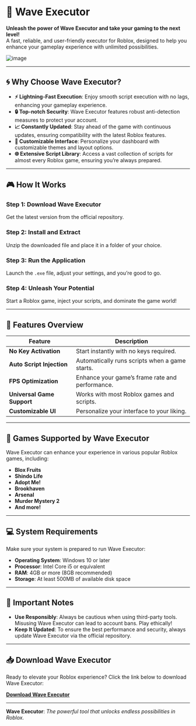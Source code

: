 # 🌊 **Wave Executor**

**Unleash the power of Wave Executor and take your gaming to the next level!**  
A fast, reliable, and user-friendly executor for Roblox, designed to help you enhance your gameplay experience with unlimited possibilities.

![image](https://github.com/user-attachments/assets/17335e91-dcdf-49b0-8654-cd2be5b5ab0f)


---

## 🌀 **Why Choose Wave Executor?**

- **⚡ Lightning-Fast Execution**: Enjoy smooth script execution with no lags, enhancing your gameplay experience.  
- **🔒 Top-notch Security**: Wave Executor features robust anti-detection measures to protect your account.  
- **📈 Constantly Updated**: Stay ahead of the game with continuous updates, ensuring compatibility with the latest Roblox features.  
- **🎨 Customizable Interface**: Personalize your dashboard with customizable themes and layout options.  
- **🌐 Extensive Script Library**: Access a vast collection of scripts for almost every Roblox game, ensuring you’re always prepared.

---

## 🎮 **How It Works**

### Step 1: **Download Wave Executor**  
Get the latest version from the official repository.

### Step 2: **Install and Extract**  
Unzip the downloaded file and place it in a folder of your choice.

### Step 3: **Run the Application**  
Launch the `.exe` file, adjust your settings, and you’re good to go.

### Step 4: **Unleash Your Potential**  
Start a Roblox game, inject your scripts, and dominate the game world!

---

## 🔧 **Features Overview**

| Feature                 | Description                             |  
|-------------------------|-----------------------------------------|  
| **No Key Activation**   | Start instantly with no keys required.  |  
| **Auto Script Injection** | Automatically runs scripts when a game starts. |  
| **FPS Optimization**    | Enhance your game’s frame rate and performance. |  
| **Universal Game Support** | Works with most Roblox games and scripts. |  
| **Customizable UI**     | Personalize your interface to your liking. |

---

## 🌟 **Games Supported by Wave Executor**

Wave Executor can enhance your experience in various popular Roblox games, including:

- **Blox Fruits**  
- **Shindo Life**  
- **Adopt Me!**  
- **Brookhaven**  
- **Arsenal**  
- **Murder Mystery 2**  
- **And more!**

---

## 💻 **System Requirements**

Make sure your system is prepared to run Wave Executor:

- **Operating System**: Windows 10 or later  
- **Processor**: Intel Core i5 or equivalent  
- **RAM**: 4GB or more (8GB recommended)  
- **Storage**: At least 500MB of available disk space  

---

## 🚨 **Important Notes**

- **Use Responsibly**: Always be cautious when using third-party tools. Misusing Wave Executor can lead to account bans. Play ethically!  
- **Keep It Updated**: To ensure the best performance and security, always update Wave Executor via the official repository.

---

## 📥 **Download Wave Executor**

Ready to elevate your Roblox experience? Click the link below to download Wave Executor:

**[Download Wave Executor]()**

---

**Wave Executor**: *The powerful tool that unlocks endless possibilities in Roblox.*
